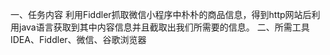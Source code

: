 一、任务内容
    利用Fiddler抓取微信小程序中朴朴的商品信息，得到http网站后利用java语言获取到其中内容信息并且截取出我们所需要的信息。
二、所需工具
    IDEA、Fiddler、微信、谷歌浏览器
